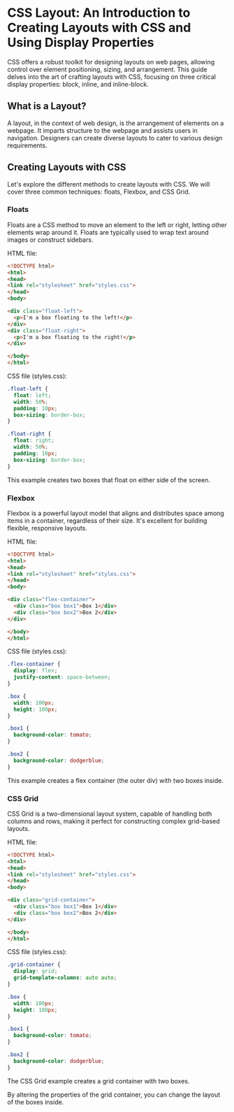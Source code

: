 # CSS Layout: An Introduction to Creating Layouts with CSS and Using Display Properties

CSS offers a robust toolkit for designing layouts on web pages, allowing control over element positioning, sizing, and arrangement. This guide delves into the art of crafting layouts with CSS, focusing on three critical display properties: block, inline, and inline-block.

## What is a Layout?

A layout, in the context of web design, is the arrangement of elements on a webpage. It imparts structure to the webpage and assists users in navigation. Designers can create diverse layouts to cater to various design requirements.

## Creating Layouts with CSS

Let's explore the different methods to create layouts with CSS. We will cover three common techniques: floats, Flexbox, and CSS Grid.

### Floats 

Floats are a CSS method to move an element to the left or right, letting other elements wrap around it. Floats are typically used to wrap text around images or construct sidebars.

HTML file:

```html
<!DOCTYPE html>
<html>
<head>
<link rel="stylesheet" href="styles.css">
</head>
<body>

<div class="float-left">
  <p>I'm a box floating to the left!</p>
</div>
<div class="float-right">
  <p>I'm a box floating to the right!</p>
</div>

</body>
</html>
```

CSS file (styles.css):

```css
.float-left {
  float: left;
  width: 50%;
  padding: 10px;
  box-sizing: border-box;
}

.float-right {
  float: right;
  width: 50%;
  padding: 10px;
  box-sizing: border-box;
}
```

This example creates two boxes that float on either side of the screen.

### Flexbox

Flexbox is a powerful layout model that aligns and distributes space among items in a container, regardless of their size. It's excellent for building flexible, responsive layouts.

HTML file:

```html
<!DOCTYPE html>
<html>
<head>
<link rel="stylesheet" href="styles.css">
</head>
<body>

<div class="flex-container">
  <div class="box box1">Box 1</div>
  <div class="box box2">Box 2</div>
</div>

</body>
</html>
```

CSS file (styles.css):

```css
.flex-container {
  display: flex;
  justify-content: space-between;
}

.box {
  width: 100px;
  height: 100px;
}

.box1 {
  background-color: tomato;
}

.box2 {
  background-color: dodgerblue;
}
```

This example creates a flex container (the outer div) with two boxes inside.

### CSS Grid

CSS Grid is a two-dimensional layout system, capable of handling both columns and rows, making it perfect for constructing complex grid-based layouts.

HTML file:

```html
<!DOCTYPE html>
<html>
<head>
<link rel="stylesheet" href="styles.css">
</head>
<body>

<div class="grid-container">
  <div class="box box1">Box 1</div>
  <div class="box box2">Box 2</div>
</div>

</body>
</html>
```

CSS file (styles.css):

```css
.grid-container {
  display: grid;
  grid-template-columns: auto auto;
}

.box {
  width: 100px;
  height: 100px;
}

.box1 {
  background-color: tomato;
}

.box2 {
  background-color: dodgerblue;
}
```

The CSS Grid example creates a grid container with two boxes.

 By altering the properties of the grid container, you can change the layout of the boxes inside.